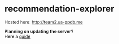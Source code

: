 # recommendation-explorer

Hosted here: http://team2.ua-ppdb.me

**Planning on updating the server?**  
Here a [guide](how_to_update_the_server.md) 
